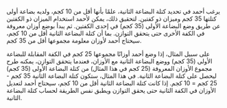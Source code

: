 يرغب أحمد في تحديد كتلة البضاعة الثانية، علمًا بأنها أقل من 10 كجم، ولديه بضاعة أولى كتلتها 35 كجم وميزان ذو كفتين.  لتحقيق ذلك، يمكن لأحمد استخدام الميزان ذو الكفتين عن طريق وضع البضاعة الأولى (35 كجم) في إحدى الكفتين.  ثم يبدأ بوضع أوزان معروفة في الكفة الأخرى حتى يتحقق التوازن.  بما أن كتلة البضاعة الثانية أقل من 10 كجم، سيحتاج أحمد لأوزان معلومة مجموعها أقل من 35 كجم.

على سبيل المثال، إذا وضع أحمد أوزانًا مجموعها 25 كجم في الكفة المقابلة للبضاعة الأولى (35 كجم) ووضع البضاعة الثانية مع الأوزان،  فعندما يتحقق التوازن،  يمكنه طرح مجموع الأوزان المعروفة (25 كجم في هذا المثال) من كتلة البضاعة الأولى (35 كجم) ليحصل على كتلة البضاعة الثانية.  في هذا المثال، ستكون كتلة البضاعة الثانية 35 كجم - 25 كجم = 10 كجم.  إذا كانت كتلة البضاعة الثانية أقل من 10 كجم،  سيحتاج أحمد لتعديل الأوزان في الكفة الثانية حتى يحقق التوازن ويطبق نفس الطريقة لحساب كتلة البضاعة الثانية.